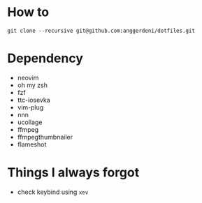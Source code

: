 # How to
```
git clone --recursive git@github.com:anggerdeni/dotfiles.git
```

# Dependency

- neovim
- oh my zsh
- fzf
- ttc-iosevka
- vim-plug
- nnn
- ucollage
- ffmpeg
- ffmpegthumbnailer
- flameshot


# Things I always forgot
- check keybind using `xev`
